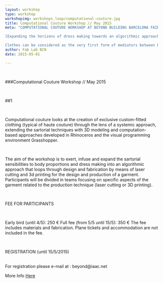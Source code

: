 ```yaml
---
layout: workshop
type: workshop
workshopimg: workshops_loop/computational-couture.jpg
title: Computational Couture Workshop // May 2015
meta: "COMPUTATIONAL COUTURE WORKSHOP AT BEYOND BUILDING BARCELONA FAIRE

[Expanding the horizons of dress making towards an algorithmic approach]

Clothes can be considered as the very first form of mediators between body, space and events, condensing in their aesthetics not only the evolution of its relation to the physical functions of the body (movement, protection, temperature regulation) but also the evolution of cultural expression precisely by exceeding the purely indexical performative relations, designing not only for the needs but for the desires."
author: Fab Lab BCN
date: 2015-05-01

---
```


<br>

###Computational Couture Workshop // May 2015

<br>

##1

<br>

Computational couture looks at the creation of exclusive custom-fitted clothing (typical of haute couture) through the lens of a systemic approach, extending the sartorial techniques with 3D modeling and computation-based approaches developed in Rhinoceros and the visual programming environment Grasshopper.

<br>

The aim of the workshop is to exert, infuse and expand the sartorial sensibilities to body proportions and dress making into an algorithmic approach that loops through design and fabrication by means of laser cutting and 3d printing for the design and production of a garment.
Participants will be divided in teams focusing on specific aspects of the garment related to the production technique (laser cutting or 3D printing).

<br>

FEE FOR PARTICIPANTS

<br>

Early bird (until 4/5): 250 €
Full fee (from 5/5 until 15/5): 350 €
The fee includes materials and fabrication. Plane tickets and accommodation are not  included in the fee.

<br>

REGISTRATION (until 15/5/2015)

<br>
For registration please e-mail at :
beyond@iaac.net

<br>

More Info [Here](http://beyond.iaac.net/?page_id=1046)
